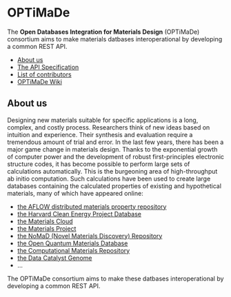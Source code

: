 # OPTiMaDe
The **Open Databases Integration for Materials Design** (OPTiMaDe) consortium
aims to make materials datbases interoperational by developing a common REST API.

- [About us](/)
- [The API Specification](https://github.com/Materials-Consortia/OPTiMaDe/blob/master/optimade.md)
- [List of contributors](https://github.com/Materials-Consortia/OPTiMaDe/blob/master/AUTHORS)
- [OPTiMaDe Wiki](https://github.com/Materials-Consortia/OPTiMaDe/wiki)

## About us

Designing new materials suitable for specific applications is a long,
complex, and costly process. Researchers think of new ideas based on
intuition and experience. Their synthesis and evaluation require a
tremendous amount of trial and error. In the last few years, there has
been a major game change in materials design. Thanks to the exponential
growth of computer power and the development of robust first-principles
electronic structure codes, it has become possible to perform large sets
of calculations automatically. This is the burgeoning area of
high-throughput ab initio computation. Such calculations have been used
to create large databases containing the calculated properties of
existing and hypothetical materials, many of which have appeared online:

- [the AFLOW distributed materials property repository](http://aflowlib.org/)
- [the Harvard Clean Energy Project Database](http://molecularspace.org/)
- [the Materials Cloud](http://materialscloud.org/)
- [the Materials Project](http://materialsproject.org/)
- [the NoMaD (Novel Materials Discovery) Repository](http://nomad-repository.eu/)
- [the Open Quantum Materials Database](http://oqmd.org/)
- [the Computational Materials Repository](http://cmr.fysik.dtu.dk/)
- [the Data Catalyst Genome](http://suncat.stanford.edu/)
- ...

The OPTiMaDe consortium aims to make these datbases interoperational by
developing a common REST API.
